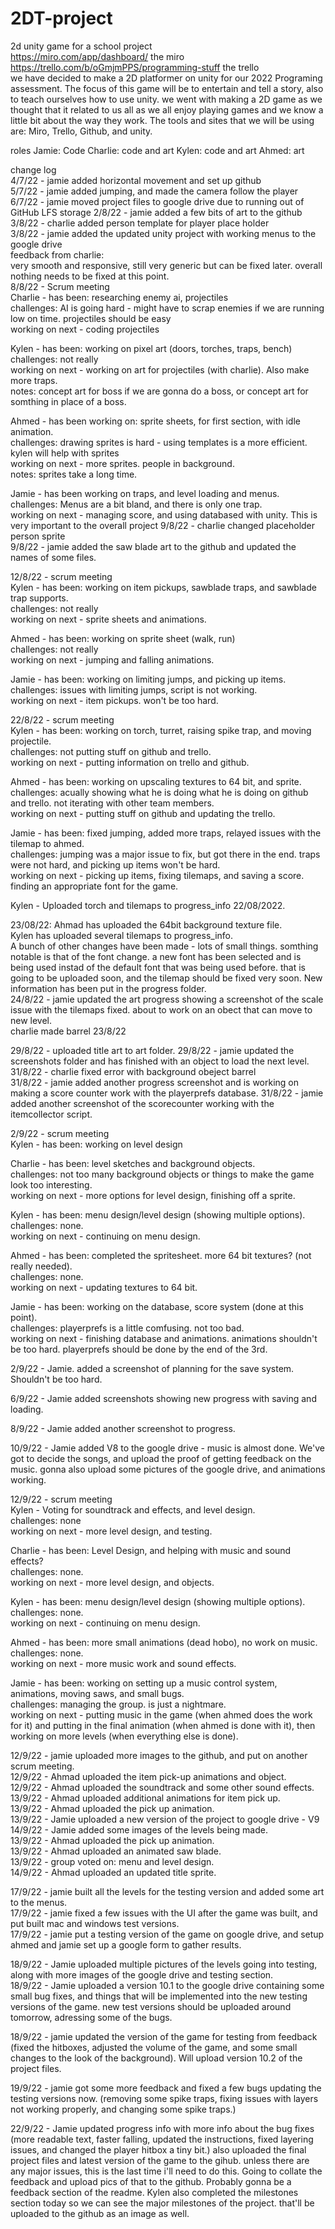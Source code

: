 # 2DT-project  
2d unity game for a school project  
https://miro.com/app/dashboard/ the miro  
https://trello.com/b/oGmjmPPS/programming-stuff the trello  
we have decided to make a 2D platformer on unity for our 2022 Programing assessment. The focus of this game will be to entertain and tell a story, also to teach ourselves how to use unity. we went with making a 2D game as we thought that it related to us all as we all enjoy playing games and we know a little bit about the way they work. The tools and sites that we will be using are: Miro, Trello, Github, and unity. 



roles
Jamie: Code 
Charlie: code and art
Kylen: code and art
Ahmed: art


change log  
4/7/22 - jamie added horizontal movement and set up github  
5/7/22 - jamie added jumping, and made the camera follow the player  
6/7/22 - jamie moved project files to google drive due to running out of GitHub LFS storage
2/8/22 - jamie added a few bits of art to the github  
3/8/22 - charlie added person template for player place holder  
3/8/22 - jamie added the updated unity project with working menus to the google drive  
feedback from charlie:  
very smooth and responsive, still very generic but can be fixed later. overall nothing needs to be fixed at this point.  
8/8/22 - Scrum meeting  
Charlie - has been: researching enemy ai, projectiles  
challenges: AI is going hard - might have to scrap enemies if we are running low on time. projectiles should be easy  
working on next - coding projectiles  

Kylen - has been: working on pixel art (doors, torches, traps, bench)  
challenges: not really  
working on next - working on art for projectiles (with charlie). Also make more traps.  
notes: concept art for boss if we are gonna do a boss, or concept art for somthing in place of a boss.  

Ahmed - has been working on: sprite sheets, for first section, with idle animation.  
challenges: drawing sprites is hard - using templates is a more efficient. kylen will help with sprites  
working on next - more sprites. people in background.  
notes: sprites take a long time.  

Jamie - has been working on traps, and level loading and menus.  
challenges: Menus are a bit bland, and there is only one trap.  
working on next - managing score, and using databased with unity. This is very important to the overall project
9/8/22 - charlie changed placeholder person sprite  
9/8/22 - jamie added the saw blade art to the github and updated the names of some files.  
  
12/8/22 - scrum meeting  
Kylen - has been: working on item pickups, sawblade traps, and sawblade trap supports.  
challenges: not really  
working on next - sprite sheets and animations.  

Ahmed - has been: working on sprite sheet (walk, run)  
challenges: not really  
working on next - jumping and falling animations.  

Jamie - has been: working on limiting jumps, and picking up items.  
challenges: issues with limiting jumps, script is not working.  
working on next - item pickups. won't be too hard.  
  
22/8/22 - scrum meeting  
Kylen - has been: working on torch, turret, raising spike trap, and moving projectile.  
challenges: not putting stuff on github and trello.  
working on next - putting information on trello and github.  
  
Ahmed - has been: working on upscaling textures to 64 bit, and sprite.  
challenges: acually showing what he is doing what he is doing on github and trello. not iterating with other team members.  
working on next - putting stuff on github and updating the trello.  
  
Jamie - has been: fixed jumping, added more traps, relayed issues with the tilemap to ahmed.  
challenges: jumping was a major issue to fix, but got there in the end. traps were not hard, and picking up items won't be hard.  
working on next - picking up items, fixing tilemaps, and saving a score. finding an appropriate font for the game.

Kylen - Uploaded torch and tilemaps to progress_info 22/08/2022.


23/08/22:
Ahmad has uploaded the 64bit background texture file.  
Kylen has uploaded several tilemaps to progress_info.  
A bunch of other changes have been made - lots of small things. somthing notable is that of the font change. a new font has been selected and is being used instad of the default font that was being used before. that is going to be uploaded soon, and the tilemap should be fixed very soon. New information has been put in the progress folder.   
24/8/22 - jamie updated the art progress showing a screenshot of the scale issue with the tilemaps fixed. about to work on an obect that can move to new level.  
charlie made barrel 23/8/22  
  
29/8/22 - uploaded title art to art folder.
29/8/22 - jamie updated the screenshots folder and has finished with an object to load the next level.  
31/8/22 - charlie fixed error with background obeject barrel  
31/8/22 - jamie added another progress screenshot and is working on making a score counter work with the playerprefs database.
31/8/22 - jamie added another screenshot of the scorecounter working with the itemcollector script.  
  
2/9/22 - scrum meeting  
Kylen - has been: working on level design
  
Charlie - has been: level sketches and background objects.  
challenges: not too many background objects or things to make the game look too interesting.  
working on next - more options for level design, finishing off a sprite.  
  
Kylen - has been: menu design/level design (showing multiple options).  
challenges: none.  
working on next - continuing on menu design.  
  
Ahmed - has been: completed the spritesheet. more 64 bit textures? (not really needed).  
challenges: none.  
working on next - updating textures to 64 bit. 
  
Jamie - has been: working on the database, score system (done at this point).  
challenges: playerprefs is a little comfusing. not too bad.  
working on next - finishing database and animations.  animations shouldn't be too hard.  playerprefs should be done by the end of the 3rd.  

2/9/22 - Jamie. added a screenshot of planning for the save system. Shouldn't be too hard.  
  
6/9/22 - Jamie added screenshots showing new progress with saving and loading.  
  
8/9/22 - Jamie added another screenshot to progress.  
  
10/9/22 - Jamie added V8 to the google drive - music is almost done. We've got to decide the songs, and upload the proof of getting feedback on the music. gonna also upload some pictures of the google drive, and animations working.  
  
12/9/22 - scrum meeting  
Kylen - Voting for soundtrack and effects, and level design.    
challenges: none  
working on next - more level design, and testing.  
  
Charlie - has been: Level Design, and helping with music and sound effects?  
challenges: none.  
working on next - more level design, and objects.  
  
Kylen - has been: menu design/level design (showing multiple options).  
challenges: none.  
working on next - continuing on menu design.  
  
Ahmed - has been: more small animations (dead hobo), no work on music.  
challenges: none.  
working on next - more music work and sound effects.  
  
Jamie - has been: working on setting up a music control system, animations, moving saws, and small bugs.  
challenges: managing the group. is just a nightmare.  
working on next - putting music in the game (when ahmed does the work for it) and putting in the final animation (when ahmed is done with it), then working on more levels (when everything else is done).  
  
12/9/22 - jamie uploaded more images to the github, and put on another scrum meeting.  
12/9/22 - Ahmad uploaded the item pick-up animations and object.  
12/9/22 - Ahmad uploaded the soundtrack and some other sound effects.  
13/9/22 - Ahmad uploaded additional animations for item pick up.  
13/9/22 - Ahmad uploaded the pick up animation.  
13/9/22 - Jamie uploaded a new version of the project to google drive - V9  
14/9/22 - Jamie added some images of the levels being made.  
13/9/22 - Ahmad uploaded the pick up animation.  
13/9/22 - Ahmad uploaded an animated saw blade.  
13/9/22 - group voted on: menu and level design.  
14/9/22 - Ahmad uploaded an updated title sprite.  
  
17/9/22 - jamie built all the levels for the testing version and added some art to the menus.  
17/9/22 - jamie fixed a few issues with the UI after the game was built, and put built mac and windows test versions.  
17/9/22 - jamie put a testing version of the game on google drive, and setup ahmed and jamie set up a google form to gather results.  
  
18/9/22 - Jamie uploaded multiple pictures of the levels going into testing, along with more images of the google drive and testing section.  
18/9/22 - Jamie uploaded a version 10.1 to the google drive containing some small bug fixes, and things that will be implemented into the new testing versions of the game. new test versions should be uploaded around tomorrow, adressing some of the bugs.  
  
18/9/22 - jamie updated the version of the game for testing from feedback (fixed the hitboxes, adjusted the volume of the game, and some small changes to the look of the background). Will upload version 10.2 of the project files.  
  
19/9/22 - jamie got some more feedback and fixed a few bugs updating the testing versions now. (removing some spike traps, fixing issues with layers not working properly, and changing some spike traps.)  
  
22/9/22 - Jamie updated progress info with more info about the bug fixes (more readable text, faster falling, updated the instructions, fixed layering issues, and changed the player hitbox a tiny bit.) also uploaded the final project files and latest version of the game to the gihub. unless there are any major issues, this is the last time i'll need to do this. Going to collate the feedback and upload pics of that to the github. Probably gonna be a feedback section of the readme. Kylen also completed the milestones section today so we can see the major milestones of the project. that'll be uploaded to the github as an image as well.  